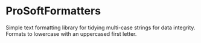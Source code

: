 # ProSoftFormatters
Simple text formatting library for tidying multi-case strings for data integrity. Formats to lowercase with an uppercased first letter.
